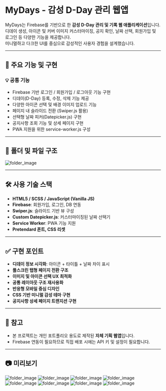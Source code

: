 # MyDays - 감성 D-Day 관리 웹앱

MyDays는 Firebase를 기반으로 한 **감성 D-Day 관리 및 기록 웹 애플리케이션**입니다.  
디데이 생성, 아이콘 및 커버 이미지 커스터마이징, 공지 확인, 날짜 선택, 회원가입 및 로그인 등 다양한 기능을 제공합니다.  
미니멀하고 다크한 UI를 중심으로 감성적인 사용자 경험을 설계했습니다.

---

## 📌 주요 기능 및 구현

### 💡 공통 기능
- Firebase 기반 로그인 / 회원가입 / 로그아웃 기능 구현
- 디데이(D-Day) 등록, 수정, 삭제 기능 제공
- 다양한 아이콘 선택 및 배경 이미지 업로드 기능
- 페이지 내 슬라이드 전환 (Swiper.js 활용)
- 선택형 날짜 피커(Datepicker.js) 구현
- 공지사항 조회 기능 및 상세 페이지 구현
- PWA 지원을 위한 service-worker.js 구성

---

## 📂 폴더 및 파일 구조

![folder_image](./readme/folder.png)

---

## 🛠 사용 기술 스택

- **HTML5 / SCSS / JavaScript (Vanilla JS)**
- **Firebase**: 회원가입, 로그인, DB 연동
- **Swiper.js**: 슬라이드 기반 뷰 구성
- **Custom Datepicker.js**: 커스터마이징된 날짜 선택기
- **Service Worker**: PWA 기능 지원
- **Pretendard 폰트, CSS 리셋**

---

## ✅ 구현 포인트

- **디데이 정보 시각화**: 아이콘 + 타이틀 + 날짜 차이 표시
- **풀스크린 탭형 페이지 전환 구조**
- **이미지 및 아이콘 선택 UX 최적화**
- **공통 레이아웃 구조 재사용화**
- **반응형 모바일 중심 디자인**
- **CSS 기반 미니멀 감성 테마 구현**
- **공지사항 상세 페이지 트랜지션 구현**

---

## 📎 참고

- 본 프로젝트는 개인 포트폴리오 용도로 제작된 **자체 기획 웹앱**입니다.
- Firebase 연동이 필요하므로 직접 배포 시에는 API 키 및 설정이 필요합니다.

---

## 📷 미리보기

![folder_image](./readme/mydays1.jpg)
![folder_image](./readme/mydays2.jpg)
![folder_image](./readme/mydays3.jpg)
![folder_image](./readme/mydays4.jpg)
![folder_image](./readme/mydays5.jpg)
![folder_image](./readme/mydays6.jpg)
![folder_image](./readme/mydays7.jpg)
![folder_image](./readme/mydays8.jpg)